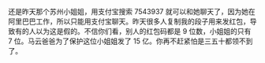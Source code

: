 还是昨天那个苏州小姐姐，用支付宝搜索 7543937 就可以和她聊天了，因为她在阿里巴巴工作，所以只能用支付宝聊天。昨天很多人复制我的段子用来发红包，导致有的人以为这是假的。不信你们看，别人的红包码都是 9 位数，小姐姐的只有 7 位。马云爸爸为了保护这位小姐姐发了 15 亿。你再不赶紧怕是三五十都领不到了。